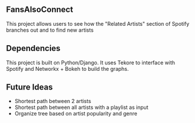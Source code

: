 ## FansAlsoConnect

This project allows users to see how the "Related Artists" section of Spotify branches out and to find new artists

## Dependencies

This project is built on Python/Django. It uses Tekore to interface with Spotify and Networkx + Bokeh to build the graphs.

## Future Ideas

- Shortest path between 2 artists
- Shortest path between all artists with a playlist as input
- Organize tree based on artist popularity and genre
